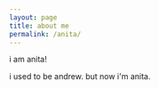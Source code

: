 ```yaml
---
layout: page
title: about me
permalink: /anita/
---
```


i am anita!

i used to be andrew. but now i'm anita. 